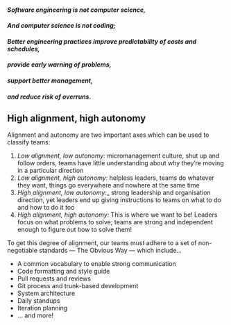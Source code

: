 #### _Software engineering is not computer science,_

#### _And computer science is not coding;_

#### _Better engineering practices improve predictability of costs and schedules,_

#### _provide early warning of problems,_

#### _support better management,_

#### _and reduce risk of overruns._


## High alignment, high autonomy 
Alignment and autonomy are two important axes which can be used to classify teams:

1. _Low alignment, low autonomy:_ micromanagement culture, shut up and follow orders, teams have little understanding about why they’re moving in a particular direction
1. _Low alignment, high autonomy:_ helpless leaders, teams do whatever they want, things go everywhere and nowhere at the same time
1. _High alignment, low autonomy:__ strong leadership and organisation direction, yet leaders end up giving instructions to teams on what to do and how to do it too
1. _High alignment, high autonomy:_ This is where we want to be! Leaders focus on what problems to solve; teams are strong and independent enough to figure out how to solve them!

To get this degree of alignment, our teams must adhere to a set of non-negotiable standards — The Obvious Way — which include… 

* A common vocabulary to enable strong communication
* Code formatting and style guide
* Pull requests and reviews
* Git process and trunk-based development 
* System architecture
* Daily standups 
* Iteration planning 
* … and more!
